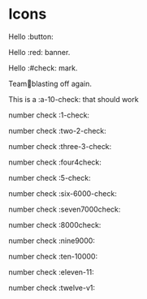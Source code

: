 # Icons

Hello :button:

Hello :red: banner.

Hello :#check: mark.

Team:rocket:blasting off again.

This is a :a-10-check: that should work

number check :1-check:

number check :two-2-check:

number check :three-3-check:

number check :four4check:

number check :5-check:

number check :six-6000-check:

number check :seven7000check:

number check :8000check:

number check :nine9000:

number check :ten-10000:

number check :eleven-11:

number check :twelve-v1:
